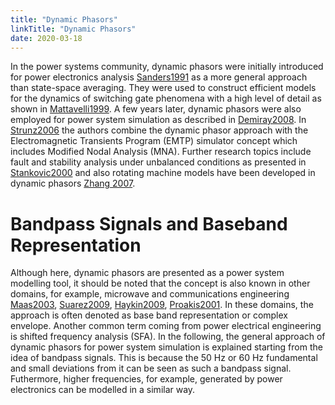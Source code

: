 ```yaml
---
title: "Dynamic Phasors"
linkTitle: "Dynamic Phasors"
date: 2020-03-18
---
```


In the power systems community, dynamic phasors were initially introduced for power electronics analysis [Sanders1991](https://ieeexplore.ieee.org/document/76811) as a more general approach than state-space averaging.
They were used to construct efficient models for the dynamics of switching gate phenomena with a high level of detail as shown in [Mattavelli1999](https://ieeexplore.ieee.org/abstract/document/744524).
A few years later, dynamic phasors were also employed for power system simulation as described in [Demiray2008](https://www.research-collection.ethz.ch/handle/20.500.11850/123490).
In [Strunz2006](https://ieeexplore.ieee.org/document/4026700) the authors combine the dynamic phasor approach with the Electromagnetic Transients Program (EMTP) simulator concept which includes Modified Nodal Analysis (MNA).
Further research topics include fault and stability analysis under unbalanced conditions as presented in [Stankovic2000](https://ieeexplore.ieee.org/document/871734) and also rotating machine models have been developed in dynamic phasors [Zhang 2007](https://ieeexplore.ieee.org/document/4282063).

# Bandpass Signals and Baseband Representation

Although here, dynamic phasors are presented as a power system modelling tool, it should be noted that the concept is also known in other domains, for example, microwave and communications engineering [Maas2003](https://ieeexplore.ieee.org/document/9100822), [Suarez2009](https://ieeexplore.ieee.org/book/5236646), [Haykin2009](https://isbnsearch.org/isbn/9780471697909), [Proakis2001](https://isbnsearch.org/isbn/0131589326).
In these domains, the approach is often denoted as base band representation or complex envelope.
Another common term coming from power electrical engineering is shifted frequency analysis (SFA).
In the following, the general approach of dynamic phasors for power system simulation is explained starting from the idea of bandpass signals.
This is because the 50 Hz or 60 Hz fundamental and small deviations from it can be seen as such a bandpass signal.
Futhermore, higher frequencies, for example, generated by power electronics can be modelled in a similar way.
